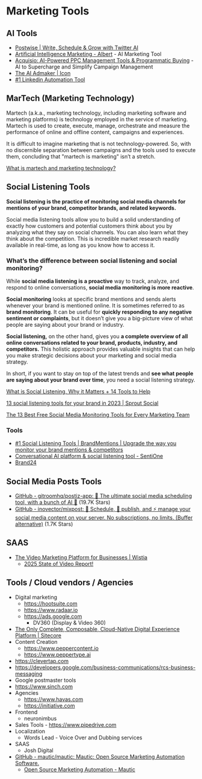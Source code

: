 # Marketing Tools

## AI Tools

- [Postwise | Write, Schedule & Grow with Twitter AI](https://postwise.ai/)
- [Artificial Intelligence Marketing - Albert](https://albert.ai/) - AI Marketing Tool
- [Acquisio: AI-Powered PPC Management Tools & Programmatic Buying](https://www.acquisio.com/) - AI to Supercharge and Simplify Campaign Management
- [The AI Admaker \| Icon](https://icon.com/)
- [#1 Linkedin Automation Tool](https://expandi.io/)

## MarTech (Marketing Technology)

Martech (a.k.a., marketing technology, including marketing software and marketing platforms) is technology employed in the service of marketing. Martech is used to create, execute, manage, orchestrate and measure the performance of online and offline content, campaigns and experiences.

It is difficult to imagine marketing that is not technology-powered. So, with no discernible separation between campaigns and the tools used to execute them, concluding that "martech is marketing" isn’t a stretch.

[What is martech and marketing technology?](https://martech.org/what-is-martech/)

## Social Listening Tools

**Social listening is the practice of monitoring social media channels for mentions of your brand, competitor brands, and related keywords.**

Social media listening tools allow you to build a solid understanding of exactly how customers and potential customers think about you by analyzing what they say on social channels. You can also learn what they think about the competition. This is incredible market research readily available in real-time, as long as you know how to access it.

### What’s the difference between social listening and social monitoring?

While **social media listening is a proactive** way to track, analyze, and respond to online conversations, **social media monitoring is more reactive**.

**Social monitoring** looks at specific brand mentions and sends alerts whenever your brand is mentioned online. It is sometimes referred to as **brand monitoring**. It can be useful for **quickly responding to any negative sentiment or complaints**, but it doesn’t give you a big-picture view of what people are saying about your brand or industry.

**Social listening,** on the other hand, gives you **a complete overview of all online conversations related to your brand, products, industry, and competitors.** This holistic approach provides valuable insights that can help you make strategic decisions about your marketing and social media strategy.

In short, if you want to stay on top of the latest trends and **see what people are saying about your brand over time**, you need a social listening strategy.

[What is Social Listening, Why it Matters + 14 Tools to Help](https://blog.hootsuite.com/social-listening-business/)

[13 social listening tools for your brand in 2023 | Sprout Social](https://sproutsocial.com/insights/social-listening-tools/)

[The 13 Best Free Social Media Monitoring Tools for Every Marketing Team](https://blog.hubspot.com/blog/tabid/6307/bid/29437/20-free-social-media-and-brand-monitoring-tools-that-rock.aspx)

### Tools

- [#1 Social Listening Tools | BrandMentions | Upgrade the way you monitor your brand mentions & competitors](https://brandmentions.com/hub/social-listening-tools)
- [Conversational AI platform & social listening tool - SentiOne](https://sentione.com/)
- [Brand24](https://brand24.com/social-listening-software/)

## Social Media Posts Tools

- [GitHub - gitroomhq/postiz-app: 📨 The ultimate social media scheduling tool, with a bunch of AI 🤖](https://github.com/gitroomhq/postiz-app) (19.7K Stars)
- [GitHub - inovector/mixpost: 📅 Schedule, 📢 publish, and ⚡ manage your social media content on your server. No subscriptions, no limits. (Buffer alternative)](https://github.com/inovector/mixpost) (1.7K Stars)

## SAAS

- [The Video Marketing Platform for Businesses \| Wistia](https://wistia.com/)
	- [2025 State of Video Report!](https://wistia.com/for/thanks-state-of-video)

## Tools / Cloud vendors / Agencies

- Digital marketing
    - https://hootsuite.com
    - https://www.radaar.io
    - https://ads.google.com
        - DV360 (Display & Video 360)
- [The Only Complete, Composable, Cloud-Native Digital Experience Platform | Sitecore](https://www.sitecore.com/)
- Content Creation
	- https://www.peppercontent.io
	- https://www.peppertype.ai
- https://clevertap.com
- https://developers.google.com/business-communications/rcs-business-messaging
- Google postmaster tools
- https://www.sinch.com
- Agencies
	- https://www.havas.com
	- https://initiative.com
- Frontend
    - neuronimbus
- Sales Tools - https://www.pipedrive.com
- Localization
    - Words Lead - Voice Over and Dubbing services
- SAAS
    - Josh Digital
- [GitHub - mautic/mautic: Mautic: Open Source Marketing Automation Software.](https://github.com/mautic/mautic)
	- [Open Source Marketing Automation - Mautic](https://mautic.org/)
